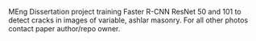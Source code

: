 MEng Dissertation project training Faster R-CNN ResNet 50 and 101 to detect cracks in images of variable, ashlar masonry.
For all other photos contact paper author/repo owner.